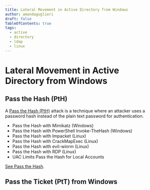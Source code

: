 ```yaml
---
title: Lateral Movement in Active Directory from Windows
author: amandaguglieri
draft: false
TableOfContents: true
tags:
  - active
  - directory
  - ldap
  - linux
---
```

# Lateral Movement in Active Directory from Windows


## Pass the Hash (PtH)

A [Pass the Hash (PtH)](https://attack.mitre.org/techniques/T1550/002/) attack is a technique where an attacker uses a password hash instead of the plain text password for authentication.

- Pass the Hash with Mimikatz (Windows)
- Pass the Hash with PowerShell Invoke-TheHash (Windows)
- Pass the Hash with Impacket (Linux)
- Pass the Hash with CrackMapExec (Linux)
- Pass the Hash with evil-winrm (Linux)
- Pass the Hash with RDP (Linux)
- UAC Limits Pass the Hash for Local Accounts

[See Pass the Hash](pass-the-hash.md).


## Pass the Ticket (PtT) from Windows

